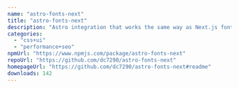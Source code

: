 ```yaml
---
name: "astro-fonts-next"
title: "astro-fonts-next"
description: "Astro integration that works the same way as Next.js font optimization."
categories:
  - "css+ui"
  - "performance+seo"
npmUrl: "https://www.npmjs.com/package/astro-fonts-next"
repoUrl: "https://github.com/dc7290/astro-fonts-next"
homepageUrl: "https://github.com/dc7290/astro-fonts-next#readme"
downloads: 142
---
```

